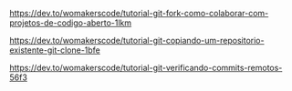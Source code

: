 https://dev.to/womakerscode/tutorial-git-fork-como-colaborar-com-projetos-de-codigo-aberto-1lkm



https://dev.to/womakerscode/tutorial-git-copiando-um-repositorio-existente-git-clone-1bfe

https://dev.to/womakerscode/tutorial-git-verificando-commits-remotos-56f3